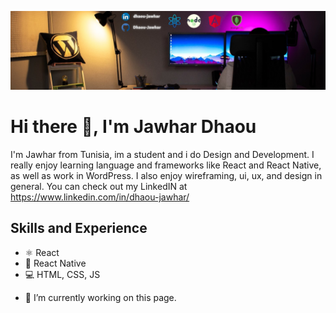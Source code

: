 ![Design and Developement](https://github.com/Dhaou-Jawhar/Dhaou-Jawhar/blob/main/dhaou-jawhar%20(1).png)

# Hi there 👋, I'm Jawhar Dhaou
I'm Jawhar from Tunisia, im a student and i do Design and Development. I really enjoy learning language and frameworks like React and React Native, as well as work in WordPress. I also enjoy wireframing, ui, ux, and design in general. You can check out my LinkedIN at https://www.linkedin.com/in/dhaou-jawhar/

## Skills and Experience 
* ⚛ React
* 📱 React Native
* 💻 HTML, CSS, JS

- 🔭 I’m currently working on this page. 
